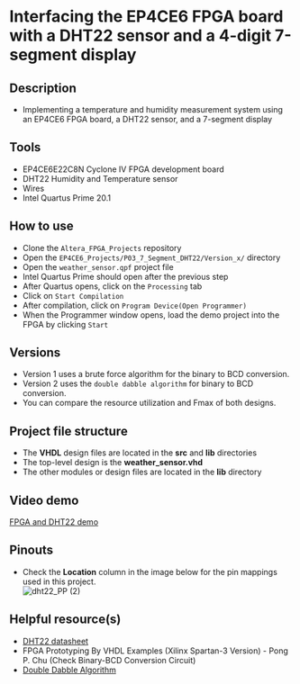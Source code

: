 # Interfacing the EP4CE6 FPGA board with a DHT22 sensor and a 4-digit 7-segment display  

## Description    
- Implementing a temperature and humidity measurement system using an EP4CE6 FPGA board, a DHT22 sensor, and a 7-segment display

## Tools  
- EP4CE6E22C8N Cyclone IV FPGA development board
- DHT22 Humidity and Temperature sensor
- Wires  
- Intel Quartus Prime 20.1  

## How to use  
- Clone the ``Altera_FPGA_Projects`` repository  
- Open the ``EP4CE6_Projects/P03_7_Segment_DHT22/Version_x/`` directory  
- Open the ``weather_sensor.qpf`` project file  
- Intel Quartus Prime should open after the previous step  
- After Quartus opens, click on the ``Processing`` tab  
- Click on ``Start Compilation``  
- After compilation, click on ``Program Device(Open Programmer)``  
- When the Programmer window opens, load the demo project into the FPGA by clicking ``Start``  

## Versions  
- Version 1 uses a brute force algorithm for the binary to BCD conversion.  
- Version 2 uses the ``double dabble algorithm`` for binary to BCD conversion.  
- You can compare the resource utilization and Fmax of both designs. 

## Project file structure  
- The **VHDL** design files are located in the **src** and **lib** directories  
- The top-level design is the **weather_sensor.vhd**  
- The other modules or design files are located in the **lib** directory  

## Video demo  
[FPGA and DHT22 demo](https://drive.google.com/file/d/1Pk7GPQSu7bS2-IVy8dPdvYJIUd7pJAdc/view?usp=sharing)  

## Pinouts  
- Check the **Location** column in the image below for the pin mappings used in this project.  
![dht22_PP (2)](https://github.com/MUDAL/Altera_FPGA_Projects/assets/46250887/081db829-68f9-4ac4-bff6-af8171f3b195)  

## Helpful resource(s)  
- [DHT22 datasheet](https://drive.google.com/file/d/1UODtRw4yKURxbqgQWCb-GDCVGRq6kBUn/view?usp=sharing)   
- FPGA Prototyping By VHDL Examples (Xilinx Spartan-3 Version) - Pong P. Chu (Check Binary-BCD Conversion Circuit)  
- [Double Dabble Algorithm](https://www.youtube.com/watch?v=eXIfZ1yKFlA&t=186s)  
